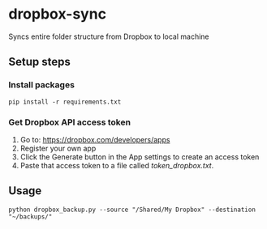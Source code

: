 # dropbox-sync
Syncs entire folder structure from Dropbox to local machine

## Setup steps

### Install packages
```
pip install -r requirements.txt
```

### Get Dropbox API access token 

1. Go to: https://dropbox.com/developers/apps
2. Register your own app
3. Click the Generate button in the App settings to create an access token
4. Paste that access token to a file called *token_dropbox.txt*. 

## Usage

```
python dropbox_backup.py --source "/Shared/My Dropbox" --destination "~/backups/"
```

